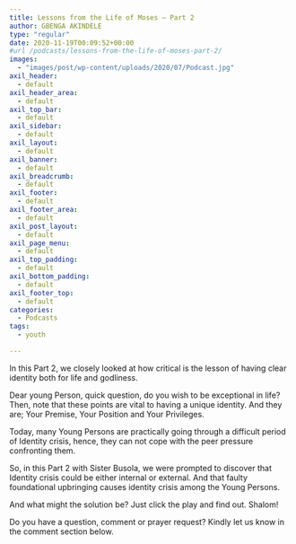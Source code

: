 ```yaml
---
title: Lessons from the Life of Moses – Part 2
author: GBENGA AKINDELE
type: "regular"
date: 2020-11-19T00:09:52+00:00
#url /podcasts/lessons-from-the-life-of-moses-part-2/
images: 
  - "images/post/wp-content/uploads/2020/07/Podcast.jpg"
axil_header:
  - default
axil_header_area:
  - default
axil_top_bar:
  - default
axil_sidebar:
  - default
axil_layout:
  - default
axil_banner:
  - default
axil_breadcrumb:
  - default
axil_footer:
  - default
axil_footer_area:
  - default
axil_post_layout:
  - default
axil_page_menu:
  - default
axil_top_padding:
  - default
axil_bottom_padding:
  - default
axil_footer_top:
  - default
categories:
  - Podcasts
tags:
  - youth

---
```

In this Part 2, we closely looked at how critical is the lesson of having clear identity both for life and godliness. 

Dear young Person, quick question, do you wish to be exceptional in life? Then, note that these points are vital to having a unique identity. And they are; Your Premise, Your Position and Your Privileges.

Today, many Young Persons are practically going through a difficult period of Identity crisis, hence, they can not cope with the peer pressure confronting them.

So, in this Part 2 with Sister Busola, we were prompted to discover that Identity crisis could be either internal or external. And that faulty foundational upbringing causes identity crisis among the Young Persons.

And what might the solution be? Just click the play and find out. Shalom!



Do you have a question, comment or prayer request? Kindly let us know in the comment section below.

<!-- /wp:paragraph -->